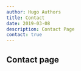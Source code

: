 ```yaml
---
author: Hugo Authors
title: Contact
date: 2019-03-08
description: Contact Page
contact: true
---
```


## Contact page